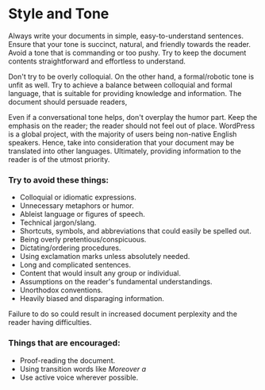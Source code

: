 # Style and Tone

Always write your documents in simple, easy-to-understand sentences. Ensure that your tone is succinct, natural, and friendly towards the reader. Avoid a tone that is commanding or too pushy. Try to keep the document contents straightforward and effortless to understand.

Don't try to be overly colloquial. On the other hand, a formal/robotic tone is unfit as well. Try to achieve a balance between colloquial and formal language, that is suitable for providing knowledge and information. The document should persuade readers,

Even if a conversational tone helps, don't overplay the humor part. Keep the emphasis on the reader; the reader should not feel out of place. WordPress is a global project, with the majority of users being non-native English speakers. Hence, take into consideration that your document may be translated into other languages. Ultimately, providing information to the reader is of the utmost priority.

### Try to avoid these things:
- Colloquial or idiomatic expressions.
- Unnecessary metaphors or humor.
- Ableist language or figures of speech.
- Technical jargon/slang.
- Shortcuts, symbols, and abbreviations that could easily be spelled out.
- Being overly pretentious/conspicuous.
- Dictating/ordering procedures.
- Using exclamation marks unless absolutely needed.
- Long and complicated sentences.
- Content that would insult any group or individual.
- Assumptions on the reader's fundamental understandings.
- Unorthodox conventions.
- Heavily biased and disparaging information.

Failure to do so could result in increased document perplexity and the reader having difficulties.

### Things that are encouraged:
- Proof-reading the document.
- Using transition words like *Moreover a*
- Use active voice wherever possible.
